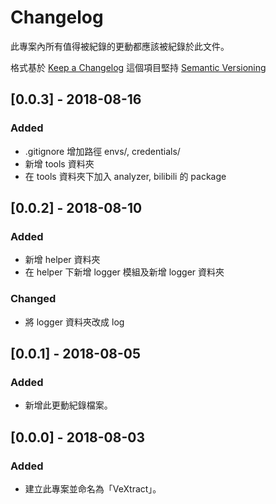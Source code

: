 # Changelog
此專案內所有值得被紀錄的更動都應該被紀錄於此文件。

格式基於 [Keep a Changelog](http://keepachangelog.com/zh-TW/1.0.0/)
這個項目堅持 [Semantic Versioning](http://semver.org/spec/v2.0.0.html)

## [0.0.3] - 2018-08-16
### Added
- .gitignore 增加路徑 envs/, credentials/
- 新增 tools 資料夾
- 在 tools 資料夾下加入 analyzer, bilibili 的 package

## [0.0.2] - 2018-08-10
### Added
- 新增 helper 資料夾
- 在 helper 下新增 logger 模組及新增 logger 資料夾
### Changed
- 將 logger 資料夾改成 log

## [0.0.1] - 2018-08-05
### Added
- 新增此更動紀錄檔案。

## [0.0.0] - 2018-08-03
### Added
- 建立此專案並命名為「VeXtract」。